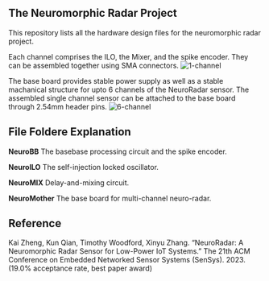 ## The Neuromorphic Radar Project
This repository lists all the hardware design files for the neuromorphic radar project. 

Each channel comprises the ILO, the Mixer, and the spike encoder. They can be assembled together using SMA connectors. 
![1-channel](https://github.com/kaizheng28/neuro-radar/assets/144567523/aa11b01c-7e67-4b84-a484-f320f9e5c70e)

The base board provides stable power supply as well as a stable machanical structure for upto 6 channels of the NeuroRadar sensor. The assembled single channel sensor can be attached to the base board through 2.54mm header pins.
![6-channel](https://github.com/kaizheng28/neuro-radar/assets/144567523/88a82930-523f-446b-a855-ca759a44e0f7)


## File Foldere Explanation
**NeuroBB**
The basebase processing circuit and the spike encoder.

**NeuroILO**
The self-injection locked oscillator.

**NeuroMIX**
Delay-and-mixing circuit.

**NeuroMother**
The base board for multi-channel neuro-radar.

## Reference
Kai Zheng, Kun Qian, Timothy Woodford, Xinyu Zhang. “NeuroRadar: A Neuromorphic Radar Sensor for Low-Power IoT Systems.” The 21th ACM Conference on Embedded Networked Sensor Systems (SenSys). 2023. (19.0% acceptance rate, best paper
award)
